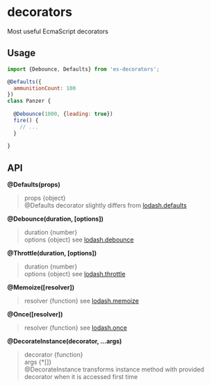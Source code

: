 # decorators

Most useful EcmaScript decorators

## Usage

```js
import {Debounce, Defaults} from 'es-decorators';

@Defaults({
  ammunitionCount: 100
})
class Panzer {
  
  @Debounce(1000, {leading: true})
  fire() {
    // ...
  }
  
}
```

## API

**@Defaults(props)**
> props {object}  
> @Defaults decorator slightly differs from [lodash.defaults](https://lodash.com/docs/4.15.0#defaults)

**@Debounce(duration, [options])**  
> duration {number}  
> options {object} see [lodash.debounce](https://lodash.com/docs/4.15.0#debounce)  

**@Throttle(duration, [options])**  
> duration {number}  
> options {object} see [lodash.throttle](https://lodash.com/docs/4.15.0#throttle)  

**@Memoize([resolver])**  
> resolver {function} see [lodash.memoize](https://lodash.com/docs/4.15.0#memoize)  

**@Once([resolver])**
> resolver {function} see [lodash.once](https://lodash.com/docs/4.15.0#once)  

**@DecorateInstance(decorator, ...args)**
> decorator {function}  
> args {*[]}  
> @DecorateInstance transforms instance method with provided decorator when it is accessed first time
